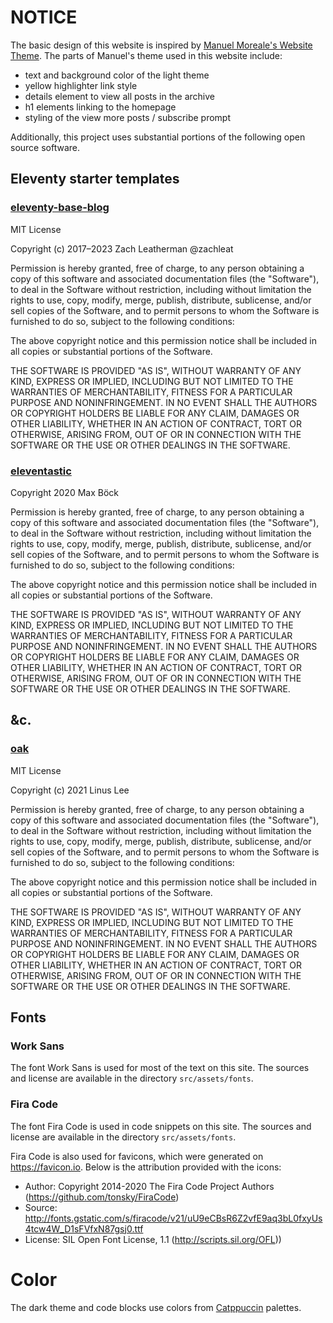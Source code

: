 # NOTICE

The basic design of this website is inspired by
[Manuel Moreale's Website Theme](https://manuelmoreale.gumroad.com/l/manuwebsitetheme).
The parts of Manuel's theme used in this website include:

- text and background color of the light theme
- yellow highlighter link style
- details element to view all posts in the archive
- h1 elements linking to the homepage
- styling of the view more posts / subscribe prompt

Additionally, this project uses substantial portions of the following open source
software.

## Eleventy starter templates

### [eleventy-base-blog](https://github.com/11ty/eleventy-base-blog)

MIT License

Copyright (c) 2017–2023 Zach Leatherman @zachleat

Permission is hereby granted, free of charge, to any person obtaining a copy
of this software and associated documentation files (the "Software"), to deal
in the Software without restriction, including without limitation the rights
to use, copy, modify, merge, publish, distribute, sublicense, and/or sell
copies of the Software, and to permit persons to whom the Software is
furnished to do so, subject to the following conditions:

The above copyright notice and this permission notice shall be included in all
copies or substantial portions of the Software.

THE SOFTWARE IS PROVIDED "AS IS", WITHOUT WARRANTY OF ANY KIND, EXPRESS OR
IMPLIED, INCLUDING BUT NOT LIMITED TO THE WARRANTIES OF MERCHANTABILITY,
FITNESS FOR A PARTICULAR PURPOSE AND NONINFRINGEMENT. IN NO EVENT SHALL THE
AUTHORS OR COPYRIGHT HOLDERS BE LIABLE FOR ANY CLAIM, DAMAGES OR OTHER
LIABILITY, WHETHER IN AN ACTION OF CONTRACT, TORT OR OTHERWISE, ARISING FROM,
OUT OF OR IN CONNECTION WITH THE SOFTWARE OR THE USE OR OTHER DEALINGS IN THE
SOFTWARE.

### [eleventastic](https://github.com/maxboeck/eleventastic)

Copyright 2020 Max Böck

Permission is hereby granted, free of charge, to any person obtaining a copy
of this software and associated documentation files (the "Software"), to deal
in the Software without restriction, including without limitation the rights
to use, copy, modify, merge, publish, distribute, sublicense, and/or sell
copies of the Software, and to permit persons to whom the Software is
furnished to do so, subject to the following conditions:

The above copyright notice and this permission notice shall be included in all
copies or substantial portions of the Software.

THE SOFTWARE IS PROVIDED "AS IS", WITHOUT WARRANTY OF ANY KIND, EXPRESS OR
IMPLIED, INCLUDING BUT NOT LIMITED TO THE WARRANTIES OF MERCHANTABILITY,
FITNESS FOR A PARTICULAR PURPOSE AND NONINFRINGEMENT. IN NO EVENT SHALL THE
AUTHORS OR COPYRIGHT HOLDERS BE LIABLE FOR ANY CLAIM, DAMAGES OR OTHER
LIABILITY, WHETHER IN AN ACTION OF CONTRACT, TORT OR OTHERWISE, ARISING FROM,
OUT OF OR IN CONNECTION WITH THE SOFTWARE OR THE USE OR OTHER DEALINGS IN THE
SOFTWARE.

## &c.

### [oak](https://github.com/thesephist/oak)

MIT License

Copyright (c) 2021 Linus Lee

Permission is hereby granted, free of charge, to any person obtaining a copy
of this software and associated documentation files (the "Software"), to deal
in the Software without restriction, including without limitation the rights
to use, copy, modify, merge, publish, distribute, sublicense, and/or sell
copies of the Software, and to permit persons to whom the Software is
furnished to do so, subject to the following conditions:

The above copyright notice and this permission notice shall be included in all
copies or substantial portions of the Software.

THE SOFTWARE IS PROVIDED "AS IS", WITHOUT WARRANTY OF ANY KIND, EXPRESS OR
IMPLIED, INCLUDING BUT NOT LIMITED TO THE WARRANTIES OF MERCHANTABILITY,
FITNESS FOR A PARTICULAR PURPOSE AND NONINFRINGEMENT. IN NO EVENT SHALL THE
AUTHORS OR COPYRIGHT HOLDERS BE LIABLE FOR ANY CLAIM, DAMAGES OR OTHER
LIABILITY, WHETHER IN AN ACTION OF CONTRACT, TORT OR OTHERWISE, ARISING FROM,
OUT OF OR IN CONNECTION WITH THE SOFTWARE OR THE USE OR OTHER DEALINGS IN THE
SOFTWARE.

## Fonts

### Work Sans

The font Work Sans is used for most of the text on this site. The sources and
license are available in the directory `src/assets/fonts`.

### Fira Code

The font Fira Code is used in code snippets on this site. The sources and license
are available in the directory `src/assets/fonts`.

Fira Code is also used for favicons, which were generated on https://favicon.io.
Below is the attribution provided with the icons:

- Author: Copyright 2014-2020 The Fira Code Project Authors (https://github.com/tonsky/FiraCode)
- Source: http://fonts.gstatic.com/s/firacode/v21/uU9eCBsR6Z2vfE9aq3bL0fxyUs4tcw4W_D1sFVfxN87gsj0.ttf
- License: SIL Open Font License, 1.1 (http://scripts.sil.org/OFL))

# Color

The dark theme and code blocks use colors from [Catppuccin](https://github.com/catppuccin/catppuccin) palettes.
